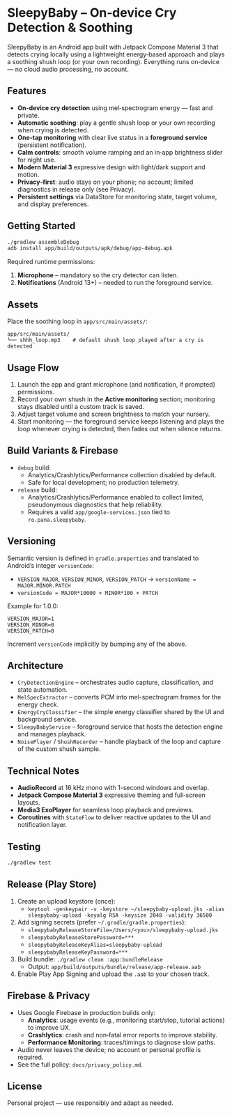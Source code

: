 # SleepyBaby – On‑device Cry Detection & Soothing

SleepyBaby is an Android app built with Jetpack Compose Material 3 that detects crying locally using a lightweight energy‑based approach and plays a soothing shush loop (or your own recording). Everything runs on‑device — no cloud audio processing, no account.

## Features

- **On‑device cry detection** using mel‑spectrogram energy — fast and private.
- **Automatic soothing**: play a gentle shush loop or your own recording when crying is detected.
- **One‑tap monitoring** with clear live status in a **foreground service** (persistent notification).
- **Calm controls**: smooth volume ramping and an in‑app brightness slider for night use.
- **Modern Material 3** expressive design with light/dark support and motion.
- **Privacy‑first**: audio stays on your phone; no account; limited diagnostics in release only (see Privacy).
- **Persistent settings** via DataStore for monitoring state, target volume, and display preferences.

## Getting Started

```bash
./gradlew assembleDebug
adb install app/build/outputs/apk/debug/app-debug.apk
```

Required runtime permissions:
1. **Microphone** – mandatory so the cry detector can listen.
2. **Notifications** (Android 13+) – needed to run the foreground service.

## Assets

Place the soothing loop in `app/src/main/assets/`:
```
app/src/main/assets/
└── shhh_loop.mp3    # default shush loop played after a cry is detected
```

## Usage Flow

1. Launch the app and grant microphone (and notification, if prompted) permissions.
2. Record your own shush in the **Active monitoring** section; monitoring stays disabled until a custom track is saved.
3. Adjust target volume and screen brightness to match your nursery.
4. Start monitoring — the foreground service keeps listening and plays the loop whenever crying is detected, then fades out when silence returns.

## Build Variants & Firebase

- `debug` build:
  - Analytics/Crashlytics/Performance collection disabled by default.
  - Safe for local development; no production telemetry.
- `release` build:
  - Analytics/Crashlytics/Performance enabled to collect limited, pseudonymous diagnostics that help reliability.
  - Requires a valid `app/google-services.json` tied to `ro.pana.sleepybaby`.

## Versioning

Semantic version is defined in `gradle.properties` and translated to Android’s integer `versionCode`:

- `VERSION_MAJOR`, `VERSION_MINOR`, `VERSION_PATCH` → `versionName = MAJOR.MINOR.PATCH`
- `versionCode = MAJOR*10000 + MINOR*100 + PATCH`

Example for 1.0.0:

```
VERSION_MAJOR=1
VERSION_MINOR=0
VERSION_PATCH=0
```

Increment `versionCode` implicitly by bumping any of the above.

## Architecture

- `CryDetectionEngine` – orchestrates audio capture, classification, and state automation.
- `MelSpecExtractor` – converts PCM into mel-spectrogram frames for the energy check.
- `EnergyCryClassifier` – the simple energy classifier shared by the UI and background service.
- `SleepyBabyService` – foreground service that hosts the detection engine and manages playback.
- `NoisePlayer` / `ShushRecorder` – handle playback of the loop and capture of the custom shush sample.

## Technical Notes

- **AudioRecord** at 16 kHz mono with 1-second windows and overlap.
- **Jetpack Compose Material 3** expressive theming and full‑screen layouts.
- **Media3 ExoPlayer** for seamless loop playback and previews.
- **Coroutines** with `StateFlow` to deliver reactive updates to the UI and notification layer.

## Testing

```bash
./gradlew test
```

## Release (Play Store)

1. Create an upload keystore (once):
   - `keytool -genkeypair -v -keystore ~/sleepybaby-upload.jks -alias sleepybaby-upload -keyalg RSA -keysize 2048 -validity 36500`
2. Add signing secrets (prefer `~/.gradle/gradle.properties`):
   - `sleepybabyReleaseStoreFile=/Users/<you>/sleepybaby-upload.jks`
   - `sleepybabyReleaseStorePassword=***`
   - `sleepybabyReleaseKeyAlias=sleepybaby-upload`
   - `sleepybabyReleaseKeyPassword=***`
3. Build bundle: `./gradlew clean :app:bundleRelease`
   - Output: `app/build/outputs/bundle/release/app-release.aab`
4. Enable Play App Signing and upload the `.aab` to your chosen track.

## Firebase & Privacy

- Uses Google Firebase in production builds only:
  - **Analytics**: usage events (e.g., monitoring start/stop, tutorial actions) to improve UX.
  - **Crashlytics**: crash and non‑fatal error reports to improve stability.
  - **Performance Monitoring**: traces/timings to diagnose slow paths.
- Audio never leaves the device; no account or personal profile is required.
- See the full policy: `docs/privacy_policy.md`.

## License

Personal project — use responsibly and adapt as needed.
